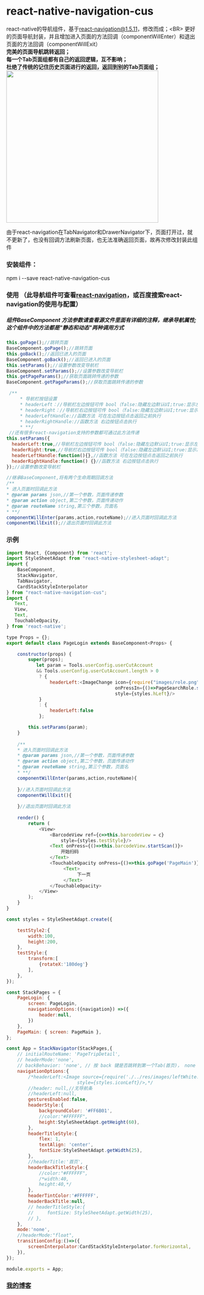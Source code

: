 # react-native-navigation-cus
react-native的导航组件，基于[react-navigation@1.5.11](https://github.com/react-navigation/react-navigation)，修改而成；<BR\>
更好的页面导航封装，并且增加进入页面的方法回调（componentWillEnter）和退出页面的方法回调（componentWillExit） <Br/>
<b>
完美的页面导航跳转返回；<BR/>
每一个Tab页面组都有自己的返回逻辑，互不影响；<BR/>
杜绝了传统的记住历史页面进行的返回，返回到别的Tab页面组；<BR/>
</b>
<img src="./showImg/nav.png" width="400" height="auto">

由于react-navigation在TabNavigator和DrawerNavigator下，页面打开过，就不更新了，也没有回调方法刷新页面，也无法准确返回页面，故再次修改封装此组件

### 安装组件：
npm i --save react-native-navigation-cus

### 使用 （此导航组件可查看[react-navigation](https://github.com/react-navigation/react-navigation)，或百度搜索react-navigation的使用与配置）
##### 组件BaseComponent 方法参数请查看源文件里面有详细的注释，继承导航属性;这个组件中的方法都是"静态和动态"两种调用方式
```javascript
this.goPage();//跳转页面
BaseComponent.goPage();//跳转页面
this.goBack();//返回已进入的页面
BaseComponent.goBack();//返回已进入的页面
this.setParams();//设置参数改变导航栏
BaseComponent.setParams();//设置参数改变导航栏
this.getPageParams();//获取页面跳转传递的参数
BaseComponent.getPageParams();//获取页面跳转传递的参数

 /**
     * 导航栏按钮设置
     * headerLeft：//导航栏左边按钮可传 bool（false:隐藏左边默认UI;true:显示左边默认UI）、图片(url)、UI
     * headerRight：//导航栏右边按钮可传 bool（false:隐藏左边默认UI;true:显示左边默认UI）、图片(url)、UI
     * headerLeftHandle://函数方法 可在左边按钮点击返回之前执行
     * headerRightHandle://函数方法 右边按钮点击执行
     * **/ 
 //还有很多react-navigation支持的参数都可通过此方法传递
this.setParams({
  headerLeft:true,//导航栏左边按钮可传 bool（false:隐藏左边默认UI;true:显示左边默认UI）、图片(url)、UI
  headerRight:true,//导航栏右边按钮可传 bool（false:隐藏左边默认UI;true:显示左边默认UI）、图片(url)、UI
  headerLeftHandle:function(){},//函数方法 可在左边按钮点击返回之前执行
  headerRightHandle:function() {}//函数方法 右边按钮点击执行
});//设置参数改变导航栏

//继承BaseComponent,将有两个生命周期回调方法
/**
* 进入页面时回调此方法
* @param params json,//第一个参数，页面传递参数
* @param action object,第二个参数，页面传递动作
* @param routeName string,第三个参数，页面名
* **/
componentWillEnter(params,action,routeName);//进入页面时回调此方法
componentWillExit();//退出页面时回调此方法
```

### 示例
```javascript
import React, {Component} from 'react';
import StyleSheetAdapt from "react-native-stylesheet-adapt";
import {
    BaseComponent,
    StackNavigator,
    TabNavigator,
    CardStackStyleInterpolator
} from "react-native-navigation-cus";
import {
   Text,
   View,
   Text,
   TouchableOpacity,
} from 'react-native';

type Props = {};
export default class PageLogin extends BaseComponent<Props> {

    constructor(props) {
        super(props);
           let param = Tools.userConfig.userCutAccount
           && Tools.userConfig.userCutAccount.length > 0
            ? {
                headerLeft:<ImageChange icon={require("images/role.png")}
                                        onPressIn={()=>PageSearchRole.show(this)}
                                        style={styles.hLeft}/>
            }
            : {
                headerLeft:false
            };

        this.setParams(param);
    }
    
    /**
    * 进入页面时回调此方法
    * @param params json,//第一个参数，页面传递参数
    * @param action object,第二个参数，页面传递动作
    * @param routeName string,第三个参数，页面名
    * **/
    componentWillEnter(params,action,routeName){
        
    }//进入页面时回调此方法
    componentWillExit(){
        
    }//退出页面时回调此方法
    
    render() {
        return (
            <View>
                <BarcodeView ref={c=>this.barcodeView = c}
                    style={styles.testStyle}/>
                <Text onPress={()=>this.barcodeView.startScan()}>
                    开始扫码
                </Text>
                <TouchableOpacity onPress={()=>this.goPage('PageMain')}>
                     <Text>
                          下一页
                     </Text>
                </TouchableOpacity>
            </View>
        );
    }
}

const styles = StyleSheetAdapt.create({

    testStyle2:{
        width:100,
        height:200,
    },
    testStyle:{
        transform:[
            {rotateX:'180deg'}
        ],
    },
});

const StackPages = {
    PageLogin: {
        screen: PageLogin,
        navigationOptions:({navigation}) =>({
            header:null,
        })
    },
    PageMain: { screen: PageMain },
};

const App = StackNavigator(StackPages,{
    // initialRouteName: 'PageTripDetail',
    // headerMode:'none',
    // backBehavior: 'none', // 按 back 键是否跳转到第一个Tab(首页)， none 为不跳转
    navigationOptions:{
        /*headerLeft:<Image source={require('./../res/images/leftWhite.png')}
                          style={styles.iconLeft}/>,*/
        //header: null,//无导航条
        //headerLeft:null,
        gesturesEnabled:false,
        headerStyle:{
            backgroundColor: '#FF6B01',
            //color:"#FFFFFF",
            height:StyleSheetAdapt.getHeight(60),
        },
        headerTitleStyle:{
            flex: 1,
            textAlign: 'center',
            fontSize:StyleSheetAdapt.getWidth(25),
        },
        //headerTitle:'首页',
        headerBackTitleStyle:{
            //color:"#FFFFFF",
            /*width:40,
            height:40,*/
        },
        headerTintColor:'#FFFFFF',
        headerBackTitle:null,
        // headerTitleStyle:{
        //     fontSize: StyleSheetAdapt.getWidth(25),
        // },
    },
    mode:'none',
    //headerMode:"float",
    transitionConfig:()=>({
        screenInterpolator:CardStackStyleInterpolator.forHorizontal,
    }),
});

module.exports = App;

```

### [我的博客](http://blog.sina.com.cn/s/articlelist_6078695441_0_1.html)



